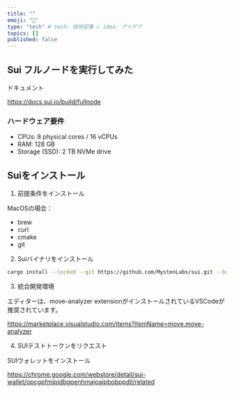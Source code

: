 ```yaml
---
title: ""
emoji: "🔖"
type: "tech" # tech: 技術記事 / idea: アイデア
topics: []
published: false
---
```


## Sui フルノードを実行してみた

ドキュメント

https://docs.sui.io/build/fullnode


### ハードウェア要件

- CPUs: 8 physical cores / 16 vCPUs
- RAM: 128 GB
- Storage (SSD): 2 TB NVMe drive

## Suiをインストール

1. 前提条件をインストール

MacOSの場合：

- brew
- curl
- cmake
- git

2. Suiバイナリをインストール

```bash
cargo install --locked --git https://github.com/MystenLabs/sui.git --branch devnet sui
```

3. 統合開発環境

エディターは、move-analyzer extensionがインストールされているVSCodeが推奨されています。

https://marketplace.visualstudio.com/items?itemName=move.move-analyzer

4. SUIテストトークンをリクエスト

SUIウォレットをインストール

https://chrome.google.com/webstore/detail/sui-wallet/opcgpfmipidbgpenhmajoajpbobppdil/related
